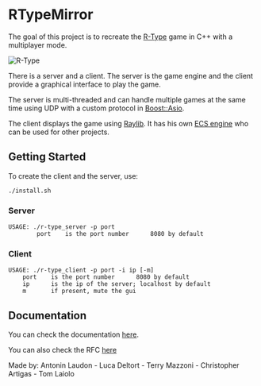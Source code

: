 # RTypeMirror

The goal of this project is to recreate the [R-Type](https://en.wikipedia.org/wiki/R-Type) game in C++ with a multiplayer mode.

![R-Type](https://upload.wikimedia.org/wikipedia/fr/6/64/R-Type_Logo.png)

There is a server and a client. The server is the game engine and the client provide a graphical interface to play the game.

The server is multi-threaded and can handle multiple games at the same time using UDP with a custom protocol in [Boost::Asio](https://www.boost.org/doc/libs/1_66_0/doc/html/boost_asio.html).

The client displays the game using [Raylib](https://www.raylib.com/). It has his own [ECS engine](https://en.wikipedia.org/wiki/Entity_component_system) who can be used for other projects.

## Getting Started

To create the client and the server, use:

    ./install.sh

### Server

    USAGE: ./r-type_server -p port
            port    is the port number      8080 by default

### Client

    USAGE: ./r-type_client -p port -i ip [-m]
        port    is the port number      8080 by default
        ip      is the ip of the server; localhost by default
        m       if present, mute the gui

## Documentation

You can check the documentation [here](https://terrymazzoni.github.io/RTypeMirror/).

You can also check the RFC [here](https://terrymazzoni.github.io/RTypeMirror/RFC)

Made by: Antonin Laudon - Luca Deltort - Terry Mazzoni - Christopher Artigas - Tom Laiolo